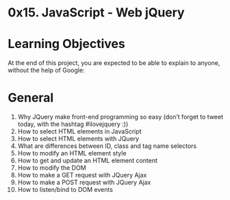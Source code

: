 # 0x15. JavaScript - Web jQuery

# Learning Objectives
At the end of this project, you are expected to be able to explain to anyone, without the help of Google:

# General
1. Why JQuery make front-end programming so easy (don’t forget to tweet today, with the hashtag #ilovejquery :))
2. How to select HTML elements in JavaScript
3. How to select HTML elements with JQuery
4. What are differences between ID, class and tag name selectors
5. How to modify an HTML element style
6. How to get and update an HTML element content
7. How to modify the DOM
8. How to make a GET request with JQuery Ajax
9. How to make a POST request with JQuery Ajax
10. How to listen/bind to DOM events

